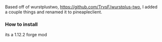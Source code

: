 Based off of wurstplustwo, https://github.com/TrvsF/wurstplus-two, I added a couple things and renamed it to pineapleclient.
### How to install
its a 1.12.2 forge mod
